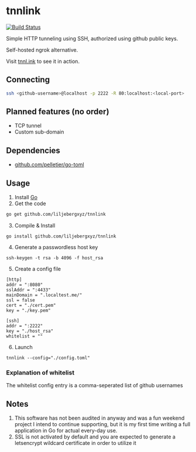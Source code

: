 # tnnlink
[![Build Status](https://travis-ci.org/LiljebergXYZ/tnnlink.svg?branch=master)](https://travis-ci.org/LiljebergXYZ/tnnlink)

Simple HTTP tunneling using SSH, authorized using github public keys.

Self-hosted ngrok alternative.

Visit [tnnl.ink](https://tnnl.ink) to see it in action.

## Connecting
```bash
ssh <github-username>@localhost -p 2222 -R 80:localhost:<local-port>
```

## Planned features (no order)
* TCP tunnel
* Custom sub-domain

## Dependencies
* [github.com/pelletier/go-toml](github.com/pelletier/go-toml)

## Usage
1. Install [Go](https://golang.org/doc/install)
2. Get the code
```bash
go get github.com/liljebergxyz/tnnlink
```
3. Compile & Install
```
go install github.com/liljebergxyz/tnnlink
```
4. Generate a passwordless host key
```
ssh-keygen -t rsa -b 4096 -f host_rsa
```
5. Create a config file
```
[http]
addr = ":8080"
sslAddr = ":4433"
mainDomain = ".localtest.me/"
ssl = false
cert = "./cert.pem"
key = "./key.pem"

[ssh]
addr = ":2222"
key = "./host_rsa"
whitelist = ""
```
6. Launch
```
tnnlink --config="./config.toml"
```

### Explanation of whitelist
The whitelist config entry is a comma-seperated list of github usernames

## Notes
1. This software has not been audited in anyway and was a fun weekend project I intend to continue supporting, but it is my first time writing a full application in Go for actual every-day use.
2. SSL is not activated by default and you are expected to generate a letsencrypt wildcard certificate in order to utilize it
